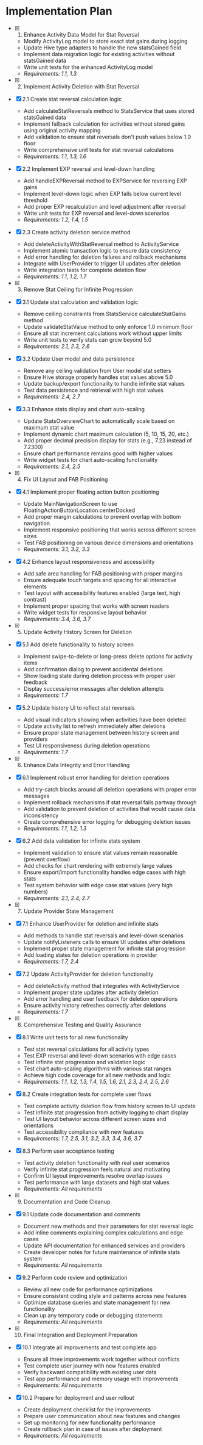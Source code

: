 # Implementation Plan

- [x] 1. Enhance Activity Data Model for Stat Reversal
  - Modify ActivityLog model to store exact stat gains during logging
  - Update Hive type adapters to handle the new statsGained field
  - Implement data migration logic for existing activities without statsGained data
  - Write unit tests for the enhanced ActivityLog model
  - _Requirements: 1.1, 1.3_

- [x] 2. Implement Activity Deletion with Stat Reversal
- [x] 2.1 Create stat reversal calculation logic
  - Add calculateStatReversals method to StatsService that uses stored statsGained data
  - Implement fallback calculation for activities without stored gains using original activity mapping
  - Add validation to ensure stat reversals don't push values below 1.0 floor
  - Write comprehensive unit tests for stat reversal calculations
  - _Requirements: 1.1, 1.3, 1.6_

- [x] 2.2 Implement EXP reversal and level-down handling
  - Add handleEXPReversal method to EXPService for reversing EXP gains
  - Implement level-down logic when EXP falls below current level threshold
  - Add proper EXP recalculation and level adjustment after reversal
  - Write unit tests for EXP reversal and level-down scenarios
  - _Requirements: 1.2, 1.4, 1.5_

- [x] 2.3 Create activity deletion service method
  - Add deleteActivityWithStatReversal method to ActivityService
  - Implement atomic transaction logic to ensure data consistency
  - Add error handling for deletion failures and rollback mechanisms
  - Integrate with UserProvider to trigger UI updates after deletion
  - Write integration tests for complete deletion flow
  - _Requirements: 1.1, 1.2, 1.7_

- [x] 3. Remove Stat Ceiling for Infinite Progression
- [x] 3.1 Update stat calculation and validation logic
  - Remove ceiling constraints from StatsService calculateStatGains method
  - Update validateStatValue method to only enforce 1.0 minimum floor
  - Ensure all stat increment calculations work without upper limits
  - Write unit tests to verify stats can grow beyond 5.0
  - _Requirements: 2.1, 2.3, 2.6_

- [x] 3.2 Update User model and data persistence
  - Remove any ceiling validation from User model stat setters
  - Ensure Hive storage properly handles stat values above 5.0
  - Update backup/export functionality to handle infinite stat values
  - Test data persistence and retrieval with high stat values
  - _Requirements: 2.4, 2.7_

- [x] 3.3 Enhance stats display and chart auto-scaling
  - Update StatsOverviewChart to automatically scale based on maximum stat value
  - Implement dynamic chart maximum calculation (5, 10, 15, 20, etc.)
  - Add proper decimal precision display for stats (e.g., 7.23 instead of 7.2300)
  - Ensure chart performance remains good with higher values
  - Write widget tests for chart auto-scaling functionality
  - _Requirements: 2.4, 2.5_

- [x] 4. Fix UI Layout and FAB Positioning
- [x] 4.1 Implement proper floating action button positioning
  - Update MainNavigationScreen to use FloatingActionButtonLocation.centerDocked
  - Add proper margin calculations to prevent overlap with bottom navigation
  - Implement responsive positioning that works across different screen sizes
  - Test FAB positioning on various device dimensions and orientations
  - _Requirements: 3.1, 3.2, 3.3_

- [x] 4.2 Enhance layout responsiveness and accessibility
  - Add safe area handling for FAB positioning with proper margins
  - Ensure adequate touch targets and spacing for all interactive elements
  - Test layout with accessibility features enabled (large text, high contrast)
  - Implement proper spacing that works with screen readers
  - Write widget tests for responsive layout behavior
  - _Requirements: 3.4, 3.6, 3.7_

- [x] 5. Update Activity History Screen for Deletion
- [x] 5.1 Add delete functionality to history screen
  - Implement swipe-to-delete or long-press delete options for activity items
  - Add confirmation dialog to prevent accidental deletions
  - Show loading state during deletion process with proper user feedback
  - Display success/error messages after deletion attempts
  - _Requirements: 1.7_

- [x] 5.2 Update history UI to reflect stat reversals
  - Add visual indicators showing when activities have been deleted
  - Update activity list to refresh immediately after deletions
  - Ensure proper state management between history screen and providers
  - Test UI responsiveness during deletion operations
  - _Requirements: 1.7_

- [x] 6. Enhance Data Integrity and Error Handling
- [x] 6.1 Implement robust error handling for deletion operations
  - Add try-catch blocks around all deletion operations with proper error messages
  - Implement rollback mechanisms if stat reversal fails partway through
  - Add validation to prevent deletion of activities that would cause data inconsistency
  - Create comprehensive error logging for debugging deletion issues
  - _Requirements: 1.1, 1.2, 1.3_

- [x] 6.2 Add data validation for infinite stats system
  - Implement validation to ensure stat values remain reasonable (prevent overflow)
  - Add checks for chart rendering with extremely large values
  - Ensure export/import functionality handles edge cases with high stats
  - Test system behavior with edge case stat values (very high numbers)
  - _Requirements: 2.1, 2.4, 2.7_

- [x] 7. Update Provider State Management
- [x] 7.1 Enhance UserProvider for deletion and infinite stats
  - Add methods to handle stat reversals and level-down scenarios
  - Update notifyListeners calls to ensure UI updates after deletions
  - Implement proper state management for infinite stat progression
  - Add loading states for deletion operations in provider
  - _Requirements: 1.7, 2.4_

- [x] 7.2 Update ActivityProvider for deletion functionality
  - Add deleteActivity method that integrates with ActivityService
  - Implement proper state updates after activity deletion
  - Add error handling and user feedback for deletion operations
  - Ensure activity history refreshes correctly after deletions
  - _Requirements: 1.7_

- [x] 8. Comprehensive Testing and Quality Assurance
- [x] 8.1 Write unit tests for all new functionality
  - Test stat reversal calculations for all activity types
  - Test EXP reversal and level-down scenarios with edge cases
  - Test infinite stat progression and validation logic
  - Test chart auto-scaling algorithms with various stat ranges
  - Achieve high code coverage for all new methods and logic
  - _Requirements: 1.1, 1.2, 1.3, 1.4, 1.5, 1.6, 2.1, 2.3, 2.4, 2.5, 2.6_

- [x] 8.2 Create integration tests for complete user flows
  - Test complete activity deletion flow from history screen to UI update
  - Test infinite stat progression from activity logging to chart display
  - Test UI layout behavior across different screen sizes and orientations
  - Test accessibility compliance with new features
  - _Requirements: 1.7, 2.5, 3.1, 3.2, 3.3, 3.4, 3.6, 3.7_

- [x] 8.3 Perform user acceptance testing
  - Test activity deletion functionality with real user scenarios
  - Verify infinite stat progression feels natural and motivating
  - Confirm UI layout improvements resolve overlap issues
  - Test performance with large datasets and high stat values
  - _Requirements: All requirements_

- [x] 9. Documentation and Code Cleanup
- [x] 9.1 Update code documentation and comments
  - Document new methods and their parameters for stat reversal logic
  - Add inline comments explaining complex calculations and edge cases
  - Update API documentation for enhanced services and providers
  - Create developer notes for future maintenance of infinite stats system
  - _Requirements: All requirements_

- [x] 9.2 Perform code review and optimization
  - Review all new code for performance optimizations
  - Ensure consistent coding style and patterns across new features
  - Optimize database queries and state management for new functionality
  - Clean up any temporary code or debugging statements
  - _Requirements: All requirements_

- [x] 10. Final Integration and Deployment Preparation
- [x] 10.1 Integrate all improvements and test complete app
  - Ensure all three improvements work together without conflicts
  - Test complete user journey with new features enabled
  - Verify backward compatibility with existing user data
  - Test app performance and memory usage with improvements
  - _Requirements: All requirements_

- [x] 10.2 Prepare for deployment and user rollout
  - Create deployment checklist for the improvements
  - Prepare user communication about new features and changes
  - Set up monitoring for new functionality performance
  - Create rollback plan in case of issues after deployment
  - _Requirements: All requirements_